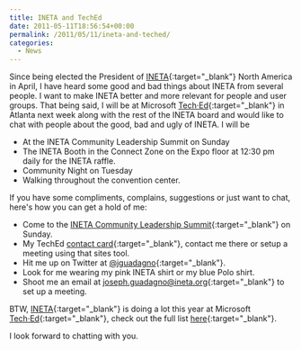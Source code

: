 ```yaml
---
title: INETA and TechEd
date: 2011-05-11T18:56:54+00:00
permalink: /2011/05/11/ineta-and-teched/
categories:
  - News
---
```

Since being elected the President of [INETA](https://www.ineta.org){:target="_blank"} North America in April, I have heard some good and bad things about INETA from several people.  I want to make INETA better and more relevant for people and user groups. That being said, I will be at Microsoft [Tech·Ed](https://northamerica.msteched.com){:target="_blank"} in Atlanta next week along with the rest of the INETA board and would like to chat with people about the good, bad and ugly of INETA.  I will be

* At the INETA Community Leadership Summit on Sunday
* The INETA Booth in the Connect Zone on the Expo floor at 12:30 pm daily for the INETA raffle. 
* Community Night on Tuesday
* Walking throughout the convention center.

If you have some compliments, complains, suggestions or just want to chat, here's how you can get a hold of me:

* Come to the [INETA Community Leadership Summit](https://inetateched2011.eventbrite.com/){:target="_blank"} on Sunday.
* My TechEd [contact card](https://northamerica.msteched.com/Directory/Details/a6434085-9918-4201-849e-8e6b2ad89337?fbid=R0PcL7ZnU9F){:target="_blank"}, contact me there or setup a meeting using that sites tool.
* Hit me up on Twitter at [@jguadagno](https://twitter.com/jguadagno){:target="_blank"}.
* Look for me wearing my pink INETA shirt or my blue Polo shirt.
* Shoot me an email at [joseph.guadagno@ineta.org](mailto:joseph.guadagno@ineta.org){:target="_blank"} to set up a meeting.

BTW, [INETA](https://www.ineta.org){:target="_blank"} is doing a lot this year at Microsoft [Tech·Ed](https://northamerica.msteched.com){:target="_blank"}, check out the full list [here](https://blog.ineta.org/post/INETA-at-Teche280a2Ed-2011.aspx){:target="_blank"}.

I look forward to chatting with you.
